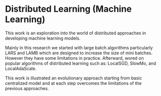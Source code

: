 # Distributed Learning (Machine Learning)

This work is an exploration into the world of distributed approaches in developing machine learning models.

Mainly in this research we started with large batch algorithms particularly LARS and LAMB which are designed to increase the size of mini batches. However they have some limitations in practice.
Afterward, wored on popular algorithms of distributed learning such as: LocalSGD, SlowMo, and LocalAdaScale. 

This work is illustrated an evolutionary approach starting from basic centralized model and at each step overcomes the limitations of the previous approaches.
